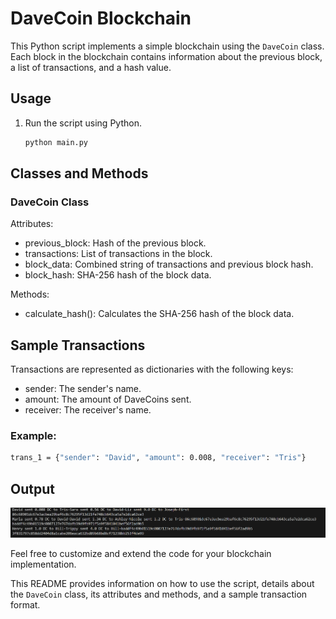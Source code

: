 # DaveCoin Blockchain

This Python script implements a simple blockchain using the `DaveCoin` class. Each block in the blockchain contains information about the previous block, a list of transactions, and a hash value.

## Usage

1. Run the script using Python.

   ```bash
   python main.py
   ```
## Classes and Methods
### DaveCoin Class
Attributes:
- previous_block: Hash of the previous block.
- transactions: List of transactions in the block.
- block_data: Combined string of transactions and previous block hash.
- block_hash: SHA-256 hash of the block data.

Methods:
- calculate_hash(): Calculates the SHA-256 hash of the block data.

## Sample Transactions
Transactions are represented as dictionaries with the following keys:

- sender: The sender's name.
- amount: The amount of DaveCoins sent.
- receiver: The receiver's name.

### Example:
```bash
trans_1 = {"sender": "David", "amount": 0.008, "receiver": "Tris"}
```
## Output
![Output image](run.png)

Feel free to customize and extend the code for your blockchain implementation.


This README provides information on how to use the script, details about the `DaveCoin` class, its attributes and methods, and a sample transaction format.
